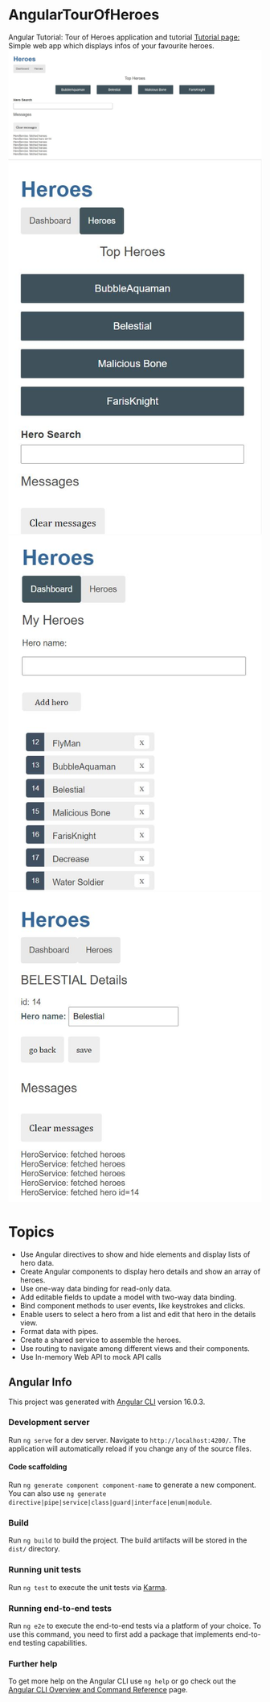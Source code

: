 # AngularTourOfHeroes
 Angular Tutorial: Tour of Heroes application and tutorial
 [Tutorial page:](https://angular.io/tutorial/tour-of-heroes)
Simple web app which displays infos of your favourite heroes.
![Screenshot of Web App 1](ReadMeImg/shot1.JPG)
![Screenshot of Web App 2](ReadMeImg/shot2.JPG)
![Screenshot of Web App 3](ReadMeImg/shot3.JPG)
![Screenshot of Web App 4](ReadMeImg/shot4.JPG)

 # Topics
- Use Angular directives to show and hide elements and display lists of hero data.
- Create Angular components to display hero details and show an array of heroes.
- Use one-way data binding for read-only data.
- Add editable fields to update a model with two-way data binding.
- Bind component methods to user events, like keystrokes and clicks.
- Enable users to select a hero from a list and edit that hero in the details view.
- Format data with pipes.
- Create a shared service to assemble the heroes.
- Use routing to navigate among different views and their components.
- Use In-memory Web API to mock API calls



## Angular Info
This project was generated with [Angular CLI](https://github.com/angular/angular-cli) version 16.0.3.
### Development server

Run `ng serve` for a dev server. Navigate to `http://localhost:4200/`. The application will automatically reload if you change any of the source files.

#### Code scaffolding

Run `ng generate component component-name` to generate a new component. You can also use `ng generate directive|pipe|service|class|guard|interface|enum|module`.

### Build

Run `ng build` to build the project. The build artifacts will be stored in the `dist/` directory.

### Running unit tests

Run `ng test` to execute the unit tests via [Karma](https://karma-runner.github.io).

### Running end-to-end tests

Run `ng e2e` to execute the end-to-end tests via a platform of your choice. To use this command, you need to first add a package that implements end-to-end testing capabilities.

### Further help

To get more help on the Angular CLI use `ng help` or go check out the [Angular CLI Overview and Command Reference](https://angular.io/cli) page.
